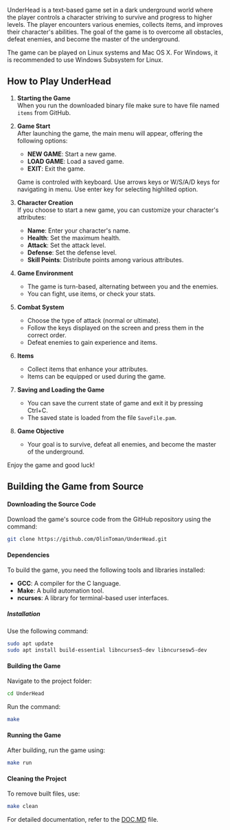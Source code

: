 UnderHead is a text-based game set in a dark underground world where the player controls a character striving to survive and progress to higher levels. The player encounters various enemies, collects items, and improves their character's abilities. The goal of the game is to overcome all obstacles, defeat enemies, and become the master of the underground.

The game can be played on Linux systems and Mac OS X. For Windows, it is recommended to use Windows Subsystem for Linux.

## How to Play UnderHead

1. **Starting the Game**  
    When you run the downloaded binary file make sure to have file named `items` from GitHub. 

2. **Game Start**  
    After launching the game, the main menu will appear, offering the following options:
    - **NEW GAME**: Start a new game.
    - **LOAD GAME**: Load a saved game.
    - **EXIT**: Exit the game.

    Game is controled with keyboard. Use arrows keys or W/S/A/D keys for navigating in menu. Use enter key for selecting highlited option.

3. **Character Creation**  
    If you choose to start a new game, you can customize your character's attributes:
    - **Name**: Enter your character's name.
    - **Health**: Set the maximum health.
    - **Attack**: Set the attack level.
    - **Defense**: Set the defense level.
    - **Skill Points**: Distribute points among various attributes.

4. **Game Environment**  
    - The game is turn-based, alternating between you and the enemies.
    - You can fight, use items, or check your stats.

5. **Combat System**  
    - Choose the type of attack (normal or ultimate).
    - Follow the keys displayed on the screen and press them in the correct order.
    - Defeat enemies to gain experience and items.

6. **Items**  
    - Collect items that enhance your attributes.
    - Items can be equipped or used during the game.

7. **Saving and Loading the Game**  
    - You can save the current state of game and exit it by pressing Ctrl+C.
    - The saved state is loaded from the file `SaveFile.pam`.

8. **Game Objective**  
    - Your goal is to survive, defeat all enemies, and become the master of the underground.

Enjoy the game and good luck!

## Building the Game from Source

#### Downloading the Source Code
Download the game's source code from the GitHub repository using the command:
```sh
git clone https://github.com/OlinToman/UnderHead.git
```

#### Dependencies
To build the game, you need the following tools and libraries installed:
- **GCC**: A compiler for the C language.
- **Make**: A build automation tool.
- **ncurses**: A library for terminal-based user interfaces.

##### Installation
Use the following command:
```sh
sudo apt update
sudo apt install build-essential libncurses5-dev libncursesw5-dev
```

#### Building the Game
Navigate to the project folder:
```sh
cd UnderHead
```
Run the command:
```sh
make
```

#### Running the Game
After building, run the game using:
```sh
make run
```

#### Cleaning the Project
To remove built files, use:
```sh
make clean
```
For detailed documentation, refer to the [DOC.MD](doc/DOC.MD) file.
